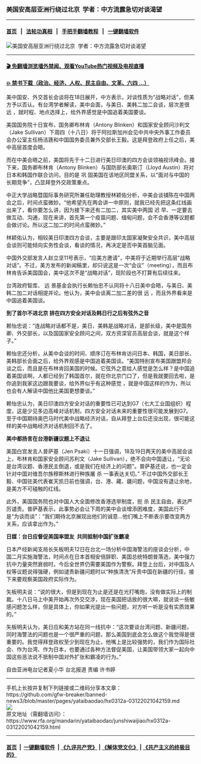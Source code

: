 ### 美国安高层亚洲行绕过北京  学者：中方流露急切对谈渴望
------------------------

#### [首页](https://github.com/gfw-breaker/banned-news3/blob/master/README.md) &nbsp;&nbsp;|&nbsp;&nbsp; [法轮功真相](https://github.com/begood0513/basic/blob/master/README.md)  &nbsp;&nbsp;|&nbsp;&nbsp; [手把手翻墙教程](https://github.com/gfw-breaker/guides/wiki)  &nbsp;&nbsp;|&nbsp;&nbsp; [一键翻墙软件](https://github.com/gfw-breaker/nogfw/blob/master/README.md)  



<div id="headerimg">
 <img alt="美国安高层亚洲行绕过北京  学者：中方流露急切对谈渴望" src="https://www.rfa.org/mandarin/yataibaodao/junshiwaijiao/hx0312a-03122021042159.html/@@images/08b96500-533c-4706-aeba-29c700ebcbb9.png" title="美国安高层亚洲行绕过北京  学者：中方流露急切对谈渴望"/>
 <span class="lead_image_caption">
 </span>
 <!-- zoomattribute -->
</div>

<hr/>


#### [ 🎬  免翻墙浏览墙外禁闻、观看YouTube热门视频及电视直播](https://github.com/gfw-breaker/HelloWorld)

#### [ 💥  禁书下载（政治、经济、人权、民主自由、文革、六四 ...）](https://github.com/gfw-breaker/books/blob/master/README.md)

<div id="storytext">
 <p class="p1">
  美中国安、外交首长会谈将在18日展开，中方表示，对谈性质为“战略对话”，但美方予以否认。有台湾学者解读，美中会面，与美日、美韩二加二会谈，层次差很
  <span class="s1">
   远
  </span>
  ，就时程、地点选择上，给外界感觉是中国追着美国要谈。
 </p>
 <p class="p1">
  美国国务院十日宣布，国务卿布林肯（Antony Blinken）和国家安全顾问沙利文（Jake Sullivan）下周四（十八日）将于阿拉斯加州会见中共中央外事工作委员会办公室主任杨洁篪和中国国务委员兼外交部长王毅。这是拜登政府上任之后，美中高层首度会晤。
 </p>
 <p class="p1">
  而在中美会晤之前，美国将先于十二日进行美日印澳的四方会谈领袖视讯峰会。接下来，国务卿布林肯（Antony Blinken）与国防部长奥斯汀（Lloyd Austin）将对日本和韩国作联合访问，目的是
  <span class="s1">
   巩
  </span>
  固美国在该地区同盟关系，以“面对与中国的长期竞争”，凸显拜登外交政策重点。
 </p>
 <p class="p1">
  中正大学战略暨国际事务研究所兼任助理教授林颖佑分析，中美会谈铺陈在中国两会之后，时间点蛮微妙。“他希望先在两会讲一中原则，就我已经先把这条红线画出来了，看你要怎么讲，因为接下来还有二加二，其实美中两国
  <span class="s1">
   迟
  </span>
  早、一定要去做互动、沟通，现在来讲，首先第一个疫苗问题、缅甸问题，会不会香港等议题都会做讨论。所以这二加二的时间点蛮微妙。”
 </p>
 <p class="p1">
  林颖佑认为，相较美日印澳四方会谈，主要是跟印太国家凝聚安全共识，美中高层会谈则可能倾向实务性会谈，看谈的情况，再决定是否中美首脑见面。
 </p>
 <p class="p1">
  中国外交部发言人赵立坚11号表示，“应美方邀请”，中美将于近期举行高层“战略对话”。不过，美方发布的新闻稿里，却只说这是一次“会议”（meeting），而且布林肯告诉美国国会，美中这次不是“战略对话”，现阶段也不打算有后续往来。
 </p>
 <p class="p1">
  台湾政府智库、
  <span class="s1">
   远
  </span>
  景基金会执行长赖怡忠不认同将十八日美中会晤，与美日、美韩二加二对话相提并论。他认为，美中会谈离二加二差的很
  <span class="s1">
   远
  </span>
  ，而且外界看来是中国追着美国谈。
 </p>
 <p class="p1">
  <strong>
   到了首尔不进北京 排在四方安全对话及韩日行之后有弦外之音
  </strong>
 </p>
 <p class="p1">
  赖怡忠说：“连战略对话都不是，美日、美韩是战略对话，是部长级，美中是国务卿、外交部长，以及国国家安全顾问之间，双方资深官员高层会谈，就是这个样子。”
 </p>
 <p class="p1">
  赖怡忠还分析，从美中会谈的时间、顺序订在布林肯访问日本、韩国，美日部长、美韩部长会面之后，给外界观感是中国追着美国谈。“美国特别宣布美国跟盟邦会谈之后，而且是在布林肯回美国的时候。它弦外之意给人感觉是怎么样？是中国追着美国谈啊，人都已经到了韩国首尔，就在你北京门口了，但是我就要回去啦，是你追到我家这边跟我要谈，给外界似乎有这种感觉 ，就是中国这样的作为，所以也会有人解读中国他比美国更想要谈。”
 </p>
 <p class="p1">
  赖怡忠认为，美日印澳四方安全对话的重要性已可达到G7（七大工业国组织）程度，这是少见多边高峰对话机制，四方安全对话未来的重要性很可能发展到G7。至于中国期待奥巴马时代美中战略经济对话，自从拜登上台后还没出现，很可能这样的美中战略经济对话机制回不去了。
 </p>
 <p class="p1">
  <strong>
   美中都扬言在台港新疆议题上不退让
  </strong>
 </p>
 <p class="p1">
  美国白宫发言人普萨基（Jen Psaki）十一日强调，18及19日两天的美中高层会谈上，布林肯和国家安全顾问苏利文（Jake Sullivan），绝不会向中国退让，“无论是台湾议题、香港民主倒退，或是我们在经济上的问题”。普萨基还说，也一定会针对中国对维吾尔族穆斯林进行种族屠
  <span class="s1">
   杀
  </span>
  一事表达关切。” 不过中国外交部长王毅、中国驻美代表崔天凯日前也强调，台、港、藏、疆问题，中国没有退让余地，是美方不可碰触的红线。
 </p>
 <p class="p1">
  此外，美国国务院也对中国人大全面修改香港选举制度，扼
  <span class="s1">
   杀
  </span>
  民主自由，表达严厉谴责。普萨基表示，此事势必会让下周的美中会谈增添困难度，美国此行不是“为谈而谈”：“我们期待北京展现出他们的诚意…他们嘴上不断表示要改变两方关系，应该拿出作为。”
 </p>
 <p class="p1">
  <strong>
   日媒：台日应督促美国率盟友  共同抵制中国扩张霸凌
  </strong>
 </p>
 <p class="p1">
  日本产经新闻支局长矢板明夫12日在台北一场分析中国海警法的座谈会分析，中国二月实施海警法，时间点在日本首相安倍辞职、美国总统特朗普落选，美中强力抗中力量突然衰弱时。今后全世界仍需要美国作为警察。拜登上台后，对中国及人权等议题说得强硬，例如谴责新疆问题时以“种族清洗”斥责中国在新疆的行径，接下来要观察美国政府实际作为。
 </p>
 <p class="p1">
  矢板明夫说：“说的很大，但是到现在为止是还是在光打嘴炮，没有做实际上的制裁。十八日马上中美开始再次外交交涉，现在美国把话放的很大嘛，就说谈一些敏感问题怎么样，但是具体上，你如果光提出一些问题，对方听一听是没有实质效果的。”
 </p>
 <p class="p1">
  矢板明夫认为，美日应和美方站在同一线抗中：“这次要谈台湾问题、新疆问题，同时海警法的问题也是一个很严重的问题，那么美国到底会怎么做这个我觉得是很重要的。我觉得拜登政权至少到现在为止，他嘴上是比较强势的，我们作为国际社会、作为台湾、作为日本，也要通过各种方法督促美国，让美国带领大家一起向中国这些恶法说不抵制中国对外扩张和霸凌的行为。”
 </p>
 <p class="p1">
  自由亚洲电台记者夏小华 台北报道 责编 许书婷
 </p>
</div>

<hr/>
手机上长按并复制下列链接或二维码分享本文章：<br/>
https://github.com/gfw-breaker/banned-news3/blob/master/pages/yataibaodao/hx0312a-03122021042159.md <br/>
<a href='https://github.com/gfw-breaker/banned-news3/blob/master/pages/yataibaodao/hx0312a-03122021042159.md'><img src='https://github.com/gfw-breaker/banned-news3/blob/master/pages/yataibaodao/hx0312a-03122021042159.md.png'/></a> <br/>
原文地址（需翻墙访问）：https://www.rfa.org/mandarin/yataibaodao/junshiwaijiao/hx0312a-03122021042159.html


------------------------
#### [首页](https://github.com/gfw-breaker/banned-news3/blob/master/README.md) &nbsp;|&nbsp; [一键翻墙软件](https://github.com/gfw-breaker/nogfw/blob/master/README.md) &nbsp;| [《九评共产党》](https://github.com/gfw-breaker/9ping.md/blob/master/README.md#九评之一评共产党是什么) | [《解体党文化》](https://github.com/gfw-breaker/jtdwh.md/blob/master/README.md) | [《共产主义的终极目的》](https://github.com/gfw-breaker/gczydzjmd.md/blob/master/README.md)


<img src='http://gfw-breaker.win/banned-news3/pages/yataibaodao/hx0312a-03122021042159.md' width='0px' height='0px'/>